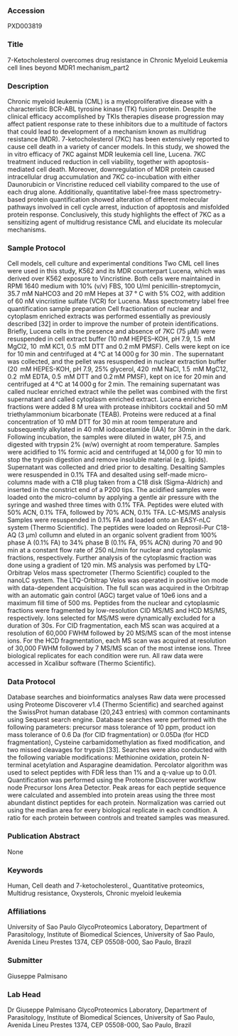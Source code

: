 ### Accession
PXD003819

### Title
7-Ketocholesterol overcomes drug resistance in Chronic Myeloid Leukemia cell lines beyond MDR1 mechanism_part2

### Description
Chronic myeloid leukemia (CML) is a myeloproliferative disease with a characteristic BCR-ABL tyrosine kinase (TK) fusion protein. Despite the clinical efficacy accomplished by TKIs therapies disease progression may affect patient response rate to these inhibitors due to a multitude of factors that could lead to development of a mechanism known as multidrug resistance (MDR). 7-ketocholesterol (7KC) has been extensively reported to cause cell death in a variety of cancer models. In this study, we showed the in vitro efficacy of 7KC against MDR leukemia cell line, Lucena. 7KC treatment induced reduction in cell viability, together with apoptosis-mediated cell death. Moreover, downregulation of MDR protein caused intracellular drug accumulation and 7KC co-incubation with either Daunorubicin or Vincristine reduced cell viability compared to the use of each drug alone. Additionally, quantitative label-free mass spectrometry-based protein quantification showed alteration of different molecular pathways involved in cell cycle arrest, induction of apoptosis and misfolded protein response. Conclusively, this study highlights the effect of 7KC as a sensitizing agent of multidrug resistance CML and elucidate its molecular mechanisms.

### Sample Protocol
Cell models, cell culture and experimental conditions Two CML cell lines were used in this study, K562 and its MDR counterpart Lucena, which was derived over K562 exposure to  Vincristine. Both cells were maintained in RPMI 1640 medium with 10% (v/v) FBS, 100 U/ml penicillin-streptomycin, 35.7 mM NaHCO3 and 20 mM Hepes at 37 ° C with 5% CO2, with addition of 60 nM vincristine sulfate (VCR) for Lucena. Mass spectrometry label free quantification sample preparation Cell fractionation of nuclear and cytoplasm enriched extracts was performed essentially as previously described [32] in order to improve the number of protein identifications. Briefly, Lucena cells in the presence and absence of 7KC (75 µM) were resuspended in cell extract buffer (10 mM HEPES–KOH, pH 7.9, 1.5  mM MgCl2, 10  mM KC1, 0.5  mM DTT and 0.2 mM PMSF). Cells were kept on ice for 10 min and centrifuged at 4 °C at 14 000 g for 30 min . The supernatant was collected, and the pellet was resuspended in nuclear extraction buffer (20  mM HEPES-KOH, pH 7.9, 25% glycerol, 420  mM NaCl, 1.5  mM MgC12, 0.2  mM EDTA, 0.5  mM DTT and 0.2 mM PMSF), kept on ice for 20 min and centrifuged at 4 °C at 14 000 g for 2 min. The remaining supernatant was called nuclear enriched extract while the pellet was combined with the first supernatant and called cytoplasm enriched extract. Lucena enriched fractions were added 8 M urea with protease inhibitors cocktail and 50 mM triethylammonium bicarbonate (TEAB). Proteins were reduced at a final concentration of 10 mM DTT for 30 min at room temperature and subsequently alkylated in 40 mM iodoacetamide (IAA) for 30min in the dark. Following incubation, the samples were diluted in water, pH 7.5, and digested with  trypsin 2% (w/w) overnight at room temperature. Samples were acidified to 1% formic acid and centrifuged at 14,000  g for 10 min to stop the trypsin digestion and remove insoluble material (e.g. lipids). Supernatant was collected and dried prior to desalting.  Desalting  Samples were resuspended in 0.1% TFA and desalted using self-made micro-columns made with a C18 plug taken from a C18 disk (Sigma-Aldrich) and inserted in the constrict end of a P200 tips. The acidified samples were loaded onto the micro-column by applying a gentle air pressure with the syringe and washed three times with 0.1% TFA. Peptides were eluted with 50% ACN, 0.1% TFA, followed by 70% ACN, 0.1% TFA.  LC-MS/MS analysis Samples were resuspended in 0.1% FA and loaded onto an EASY-nLC system (Thermo Scientific). The peptides were loaded on Reprosil-Pur C18-AQ (3 µm) collumn and eluted in an organic solvent gradient from 100% phase A (0.1% FA) to 34% phase B (0.1% FA, 95% ACN) during 70 and 90 min at a constant flow rate of 250 nL/min for nuclear and cytoplasmic fractions, respectively. Further analysis of the cytoplasmic fraction was done using a gradient of 120 min. MS analysis was perfomed by LTQ-Orbitrap Velos mass spectrometer (Thermo Scientific) coupled to the nanoLC system. The LTQ-Orbitrap Velos was operated in positive ion mode with data-dependent acquisition. The full scan was acquired in the Orbitrap with an automatic gain control (AGC) target value of 10e6 ions and a maximum fill time of 500 ms. Peptides from the nuclear and cytoplasmic fractions were fragmented by low-resolution CID MS/MS and HCD MS/MS, respectively. Ions selected for MS/MS were dynamically excluded for a duration of 30s. For CID fragmentation, each MS scan was acquired at a resolution of 60,000 FWHM followed by 20 MS/MS scan of the most intense ions. For the HCD fragmentation, each MS scan was acquired at resolution of 30,000 FWHM followed by 7 MS/MS scan of the most intense ions. Three biological replicates for each condition were run. All raw data were accessed in Xcalibur software (Thermo Scientific).

### Data Protocol
Database searches and bioinformatics analyses Raw data were processed using Proteome Discoverer v1.4 (Thermo Scientific) and searched against the SwissProt human database (20,243 entries) with common contaminants using Sequest search engine. Database searches were performed with the following parameters: precursor mass tolerance of 10 ppm, product ion mass tolerance of 0.6 Da (for CID fragmentation) or 0.05Da (for HCD fragmentation), Cysteine carbamidomethylation as fixed modification, and two missed cleavages for trypsin [33]. Searches were also conducted with the following variable modifications: Methionine oxidation, protein N-terminal acetylation and Asparagine deamidation. Percolator algorithm was used to select peptides with FDR less than 1% and a q-value up to 0.01. Quantification was performed using the Proteome Discoverer workflow node Precursor Ions Area Detector. Peak areas for each peptide sequence were calculated and assembled into protein areas using the three most abundant distinct peptides for each protein. Normalization was carried out using the median area for every biological replicate in each condition. A ratio for each protein between controls and treated samples was measured.

### Publication Abstract
None

### Keywords
Human, Cell death and 7-ketocholesterol., Quantitative proteomics, Multidrug resistance, Oxysterols, Chronic myeloid leukemia

### Affiliations
University of Sao Paulo
GlycoProteomics Laboratory, Department of Parasitology, Institute of Biomedical Sciences, University of Sao Paulo, Avenida Lineu Prestes 1374, CEP 05508-000, Sao Paulo, Brazil

### Submitter
Giuseppe Palmisano

### Lab Head
Dr Giuseppe Palmisano
GlycoProteomics Laboratory, Department of Parasitology, Institute of Biomedical Sciences, University of Sao Paulo, Avenida Lineu Prestes 1374, CEP 05508-000, Sao Paulo, Brazil


